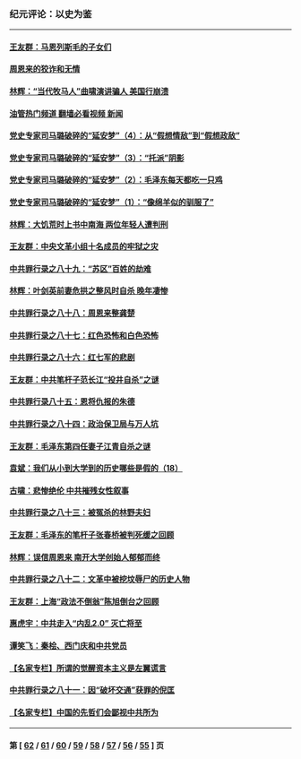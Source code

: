 ### 纪元评论：以史为鉴
---
#### [王友群：马恩列斯毛的子女们](../../pages/nsc1028/n13811048.md?08300330) 
#### [周恩来的狡诈和无情](../../pages/nsc1028/n13810621.md?08300330) 
#### [林辉：“当代牧马人”曲啸演讲骗人 美国行崩溃](../../pages/nsc1028/n13807528.md?08300330) 
#### [油管热门频道 翻墙必看视频 新闻](ok?08300330)
#### [党史专家司马璐破碎的“延安梦”（4）：从“假想情敌”到“假想政敌”](../../pages/nsc1028/n13807524.md?08300330) 
#### [党史专家司马璐破碎的“延安梦”（3）：“托派”阴影](../../pages/nsc1028/n13806978.md?08300330) 
#### [党史专家司马璐破碎的“延安梦”（2）：毛泽东每天都吃一只鸡](../../pages/nsc1028/n13806517.md?08300330) 
#### [党史专家司马璐破碎的“延安梦”（1）：“像绵羊似的驯服了”](../../pages/nsc1028/n13805795.md?08300330) 
#### [林辉：大饥荒时上书中南海 两位年轻人遭判刑](../../pages/nsc1028/n13803206.md?08300330) 
#### [王友群：中央文革小组十名成员的牢狱之灾](../../pages/nsc1028/n13801415.md?08300330) 
#### [中共罪行录之八十九：“苏区”百姓的劫难](../../pages/nsc1028/n13801773.md?08300330) 
#### [林辉：叶剑英前妻危拱之整风时自杀 晚年凄惨](../../pages/nsc1028/n13801239.md?08300330) 
#### [中共罪行录之八十八：周恩来整龚楚](../../pages/nsc1028/n13800972.md?08300330) 
#### [中共罪行录之八十七：红色恐怖和白色恐怖](../../pages/nsc1028/n13800183.md?08300330) 
#### [中共罪行录之八十六：红七军的悲剧](../../pages/nsc1028/n13799361.md?08300330) 
#### [王友群：中共笔杆子范长江“投井自杀”之谜](../../pages/nsc1028/n13796693.md?08300330) 
#### [中共罪行录八十五：恩将仇报的朱德](../../pages/nsc1028/n13798051.md?08300330) 
#### [中共罪行录之八十四：政治保卫局与万人坑](../../pages/nsc1028/n13795320.md?08300330) 
#### [王友群：毛泽东第四任妻子江青自杀之谜](../../pages/nsc1028/n13791949.md?08300330) 
#### [袁斌：我们从小到大学到的历史哪些是假的（18）](../../pages/nsc1028/n13792132.md?08300330) 
#### [古啸：悲惨绝伦 中共摧残女性叙事](../../pages/nsc1028/n13791297.md?08300330) 
#### [中共罪行录之八十三：被冤杀的林野夫妇](../../pages/nsc1028/n13789020.md?08300330) 
#### [王友群：毛泽东的笔杆子张春桥被判死缓之回顾](../../pages/nsc1028/n13787500.md?08300330) 
#### [林辉：误信周恩来 南开大学创始人郁郁而终](../../pages/nsc1028/n13786021.md?08300330) 
#### [中共罪行录之八十二：文革中被挖坟辱尸的历史人物](../../pages/nsc1028/n13785139.md?08300330) 
#### [王友群：上海“政法不倒翁”陈旭倒台之回顾](../../pages/nsc1028/n13778787.md?08300330) 
#### [惠虎宇：中共走入“内乱2.0” 灭亡将至](../../pages/nsc1028/n13778194.md?08300330) 
#### [谭笑飞：秦桧、西门庆和中共党员](../../pages/nsc1028/n13778191.md?08300330) 
#### [【名家专栏】所谓的觉醒资本主义是左翼谎言](../../pages/nsc1028/n13777457.md?08300330) 
#### [中共罪行录之八十一：因“破坏交通”获罪的倪匡](../../pages/nsc1028/n13777594.md?08300330) 
#### [【名家专栏】中国的先哲们会鄙视中共所为](../../pages/nsc1028/n13772913.md?08300330) 

---
#### 第 [ [62](./62.md?08300330) / [61](./61.md?08300330) / [60](./60.md?08300330) / [59](./59.md?08300330) / [58](./58.md?08300330) / [57](./57.md?08300330) / [56](./56.md?08300330) / [55](./55.md?08300330) ] 页

